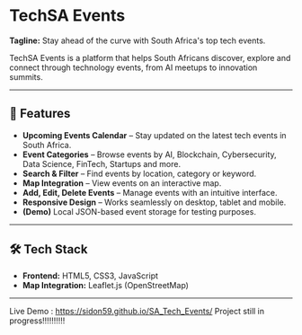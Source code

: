 # TechSA Events

**Tagline:** Stay ahead of the curve with South Africa's top tech events.  

TechSA Events is a platform that helps South Africans discover, explore and connect through technology events, from AI meetups to innovation summits.  

---

## 📌 Features

- **Upcoming Events Calendar** – Stay updated on the latest tech events in South Africa.
- **Event Categories** – Browse events by AI, Blockchain, Cybersecurity, Data Science, FinTech, Startups and more.
- **Search & Filter** – Find events by location, category or keyword.
- **Map Integration** – View events on an interactive map.
- **Add, Edit, Delete Events** – Manage events with an intuitive interface.
- **Responsive Design** – Works seamlessly on desktop, tablet and mobile.
- **(Demo)** Local JSON-based event storage for testing purposes.

---

## 🛠️ Tech Stack

- **Frontend:** HTML5, CSS3, JavaScript
- **Map Integration:** Leaflet.js (OpenStreetMap)

---
Live Demo :  https://sidon59.github.io/SA_Tech_Events/
Project still in progress!!!!!!!!!!
